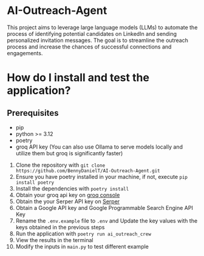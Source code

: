 # AI-Outreach-Agent

This project aims to leverage large language models (LLMs) to automate the process of identifying potential candidates on LinkedIn and sending personalized invitation messages. The goal is to streamline the outreach process and increase the chances of successful connections and engagements.

# How do I install and test the application?

## Prerequisites

- pip
- python >= 3.12
- poetry
- groq API key (You can also use Ollama to serve models locally and utilize them but groq is significantly faster)

1. Clone the repository with `git clone https://github.com/BennyDanielT/AI-Outreach-Agent.git`
2. Ensure you have poetry installed in your machine, if not, execute `pip install poetry`
3. Install the dependencies with `poetry install`
4. Obtain your groq api key on [groq console](https://console.groq.com/keys)
5. Obtain the your Serper API key on [Serper](https://serper.dev/api-key)
6. Obtain a Google API key and Google Programmable Search Engine API Key
7. Rename the `.env.example` file to `.env` and Update the key values with the keys obtained in the previous steps
8. Run the application with `poetry run ai_outreach_crew`
9. View the results in the terminal
10. Modify the inputs in `main.py` to test different example
